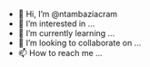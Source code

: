 - 👋 Hi, I’m @ntambaziacram
- 👀 I’m interested in ...
- 🌱 I’m currently learning ...
- 💞️ I’m looking to collaborate on ...
- 📫 How to reach me ...

<!---
ntambaziacram/ntambaziacram is a ✨ special ✨ repository because its `README.md` (this file) appears on your GitHub profile.
You can click the Preview link to take a look at your changes.
--->
